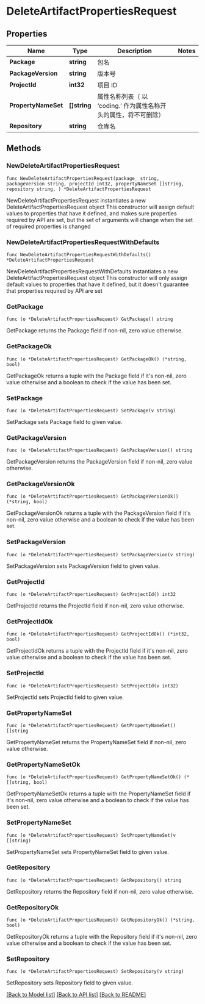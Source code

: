 # DeleteArtifactPropertiesRequest

## Properties

Name | Type | Description | Notes
------------ | ------------- | ------------- | -------------
**Package** | **string** | 包名 | 
**PackageVersion** | **string** | 版本号 | 
**ProjectId** | **int32** | 项目 ID | 
**PropertyNameSet** | **[]string** | 属性名称列表（ 以 ‘coding.’ 作为属性名称开头的属性，将不可删除） | 
**Repository** | **string** | 仓库名 | 

## Methods

### NewDeleteArtifactPropertiesRequest

`func NewDeleteArtifactPropertiesRequest(package_ string, packageVersion string, projectId int32, propertyNameSet []string, repository string, ) *DeleteArtifactPropertiesRequest`

NewDeleteArtifactPropertiesRequest instantiates a new DeleteArtifactPropertiesRequest object
This constructor will assign default values to properties that have it defined,
and makes sure properties required by API are set, but the set of arguments
will change when the set of required properties is changed

### NewDeleteArtifactPropertiesRequestWithDefaults

`func NewDeleteArtifactPropertiesRequestWithDefaults() *DeleteArtifactPropertiesRequest`

NewDeleteArtifactPropertiesRequestWithDefaults instantiates a new DeleteArtifactPropertiesRequest object
This constructor will only assign default values to properties that have it defined,
but it doesn't guarantee that properties required by API are set

### GetPackage

`func (o *DeleteArtifactPropertiesRequest) GetPackage() string`

GetPackage returns the Package field if non-nil, zero value otherwise.

### GetPackageOk

`func (o *DeleteArtifactPropertiesRequest) GetPackageOk() (*string, bool)`

GetPackageOk returns a tuple with the Package field if it's non-nil, zero value otherwise
and a boolean to check if the value has been set.

### SetPackage

`func (o *DeleteArtifactPropertiesRequest) SetPackage(v string)`

SetPackage sets Package field to given value.


### GetPackageVersion

`func (o *DeleteArtifactPropertiesRequest) GetPackageVersion() string`

GetPackageVersion returns the PackageVersion field if non-nil, zero value otherwise.

### GetPackageVersionOk

`func (o *DeleteArtifactPropertiesRequest) GetPackageVersionOk() (*string, bool)`

GetPackageVersionOk returns a tuple with the PackageVersion field if it's non-nil, zero value otherwise
and a boolean to check if the value has been set.

### SetPackageVersion

`func (o *DeleteArtifactPropertiesRequest) SetPackageVersion(v string)`

SetPackageVersion sets PackageVersion field to given value.


### GetProjectId

`func (o *DeleteArtifactPropertiesRequest) GetProjectId() int32`

GetProjectId returns the ProjectId field if non-nil, zero value otherwise.

### GetProjectIdOk

`func (o *DeleteArtifactPropertiesRequest) GetProjectIdOk() (*int32, bool)`

GetProjectIdOk returns a tuple with the ProjectId field if it's non-nil, zero value otherwise
and a boolean to check if the value has been set.

### SetProjectId

`func (o *DeleteArtifactPropertiesRequest) SetProjectId(v int32)`

SetProjectId sets ProjectId field to given value.


### GetPropertyNameSet

`func (o *DeleteArtifactPropertiesRequest) GetPropertyNameSet() []string`

GetPropertyNameSet returns the PropertyNameSet field if non-nil, zero value otherwise.

### GetPropertyNameSetOk

`func (o *DeleteArtifactPropertiesRequest) GetPropertyNameSetOk() (*[]string, bool)`

GetPropertyNameSetOk returns a tuple with the PropertyNameSet field if it's non-nil, zero value otherwise
and a boolean to check if the value has been set.

### SetPropertyNameSet

`func (o *DeleteArtifactPropertiesRequest) SetPropertyNameSet(v []string)`

SetPropertyNameSet sets PropertyNameSet field to given value.


### GetRepository

`func (o *DeleteArtifactPropertiesRequest) GetRepository() string`

GetRepository returns the Repository field if non-nil, zero value otherwise.

### GetRepositoryOk

`func (o *DeleteArtifactPropertiesRequest) GetRepositoryOk() (*string, bool)`

GetRepositoryOk returns a tuple with the Repository field if it's non-nil, zero value otherwise
and a boolean to check if the value has been set.

### SetRepository

`func (o *DeleteArtifactPropertiesRequest) SetRepository(v string)`

SetRepository sets Repository field to given value.



[[Back to Model list]](../README.md#documentation-for-models) [[Back to API list]](../README.md#documentation-for-api-endpoints) [[Back to README]](../README.md)


